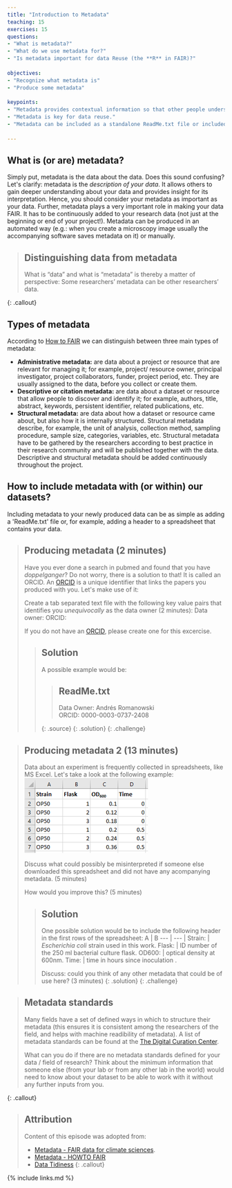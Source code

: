```yaml
---
title: "Introduction to Metadata"
teaching: 15
exercises: 15
questions:
- "What is metadata?"
- "What do we use metadata for?"
- "Is metadata important for data Reuse (the **R** in FAIR)?"

objectives:
- "Recognize what metadata is"
- "Produce some metadata"

keypoints:
- "Metadata provides contextual information so that other people understand our data."
- "Metadata is key for data reuse."
- "Metadata can be included as a standalone ReadMe.txt file or included as a header on a data file"

---
```


## What is (or are) metadata?
Simply put, metadata is the data about the data. Does this sound confusing? Let's clarify: metadata is the *description of your data*. It allows others
to gain deeper understanding about your data and provides insight for its interpretation. Hence, you should consider your metadata as important
as your data. Further, metadata plays a very important role in making your data FAIR. It has to be continuously added to your research data (not just at 
the beginning or end of your project!). Metadata can be produced in an automated way (e.g.: when you create a microscopy image usually the accompanying 
software saves metadata on it) or manually. 

> ## Distinguishing data from metadata
> What is “data” and what is “metadata” is thereby a matter of perspective: Some researchers’ metadata can be other researchers’ data.
> 
{: .callout}

## Types of metadata
According to [How to FAIR](https://howtofair.dk/) we can distinguish between three main types of metadata:  
* **Administrative metadata:** are data about a project or resource that are relevant for managing it; for example, project/ resource owner, principal investigator, 
project collaborators, funder, project period, etc. They are usually assigned to the data, before you collect or create them.  
* **Descriptive or citation metadata:** are data about a dataset or resource that allow people to discover and identify it; for example, authors, title, abstract, keywords,
 persistent identifier, related publications, etc.  
* **Structural metadata:** are data about how a dataset or resource came about, but also how it is internally structured. Structural metadata describe, for example, the unit
 of analysis, collection method, sampling procedure, sample size, categories, variables, etc. Structural metadata have to be gathered by the researchers according to best 
 practice in their research community and will be published together with the data. Descriptive and structural metadata should be added continuously throughout the project.

## How to include metadata with (or within) our datasets?
Including metadata to your newly produced data can be as simple as adding a 'ReadMe.txt' file or, for example, adding a header to a spreadsheet that contains
your data.

> ## Producing metadata (2 minutes)
> Have you ever done a search in pubmed and found that you have *doppelganger*? Do not worry, there is a solution to that! It is called an ORCID.
> An [ORCID](https://orcid.org/) is a unique identifier that links the papers you produced with you. Let's make use of it:
>  
> Create a tab separated text file with the following key value pairs that identifies you *unequivocally* as the data owner (2 minutes):
> Data owner: <your name>
> ORCID: <your ORCID>
>
> If you do not have an [ORCID](https://orcid.org/), please create one for this excercise.
> 
>> ## Solution
>> A possible example would be:
>>> ## ReadMe.txt
>>> Data Owner: Andrés Romanowski  
>>> ORCID: 0000-0003-0737-2408
>>> 
>> {: .source}
> {: .solution}
{: .challenge}

> ## Producing metadata 2 (13 minutes)
> Data about an experiment is frequently collected in spreadsheets, like MS Excel. Let's take a look at the following example:
> ![A metadata-less spreadsheet](../fig/04-metadataless_spreadsheet.png)
>
> Discuss what could possibly be misinterpreted if someone else downloaded this spreadsheet and did not have any acompanying metadata. (5 minutes)
>  
> How would you improve this? (5 minutes)
>> ## Solution
>> One possible solution would be to include the following header in the first rows of the spreadsheet:
>> A | B
>>  --- | --- |
>> Strain: | *Escherichia coli* strain used in this work.
>> Flask: | ID number of the 250 ml bacterial culture flask.
>> OD600: | optical density at 600nm.
>> Time: | time in hours since inoculation .
>> 
>> Discuss: could you think of any other metadata that could be of use here? (3 minutes)
> {: .solution}
{: .challenge}

> ## Metadata standards
> Many fields have a set of defined ways in which to structure their metadata (this ensures it is consistent among the researchers of the field, and helps with machine readibility of metadata). 
> A list of metadata standards can be found at the [The Digital Curation Center](http://www.dcc.ac.uk/resources/metadata-standards/list).
>  
> What can you do if there are no metadata standards defined for your data / field of research?
> Think about the minimum information that someone else (from your lab or from any other lab in the world) would need to know about your dataset to be able to work with it without any further
> inputs from you.
>
{: .callout}


> ## Attribution
> Content of this episode was adopted from:
> - [Metadata - FAIR data for climate sciences](https://escience-academy.github.io/Lesson-FAIR-Data-Climate/metadata/index.html).
> - [Metadata - HOWTO FAIR](https://howtofair.dk/how-to-fair/metadata/)
> - [Data Tidiness](https://datacarpentry.org/organization-genomics/01-tidiness/index.html)
{: .callout}


{% include links.md %}
